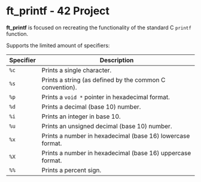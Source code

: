 # ft_printf - 42 Project

**ft_printf** is focused on recreating the functionality of the standard C `printf` function. 

Supports the limited amount of specifiers:

| Specifier | Description                                                        |
|-----------|--------------------------------------------------------------------|
| `%c`      | Prints a single character.                                         |
| `%s`      | Prints a string (as defined by the common C convention).           |
| `%p`      | Prints a `void *` pointer in hexadecimal format.                   |
| `%d`      | Prints a decimal (base 10) number.                                 |
| `%i`      | Prints an integer in base 10.                                      |
| `%u`      | Prints an unsigned decimal (base 10) number.                       |
| `%x`      | Prints a number in hexadecimal (base 16) lowercase format.         |
| `%X`      | Prints a number in hexadecimal (base 16) uppercase format.         |
| `%%`      | Prints a percent sign.                                             |

